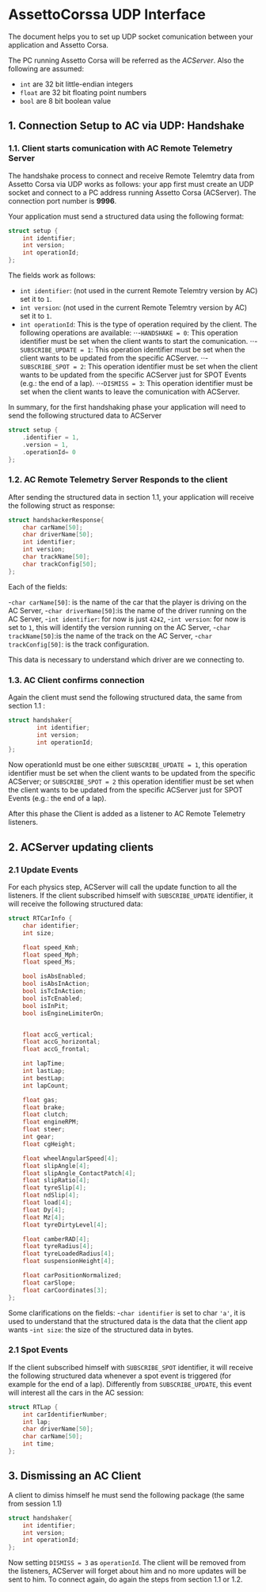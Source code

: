 # AssettoCorssa UDP Interface
The document helps you to set up UDP socket comunication between your application 
and Assetto Corsa. 

The PC running Assetto Corsa will be referred as the *ACServer*. Also the following
are assumed:
- `int` are 32 bit little-endian integers
- `float` are 32 bit floating point numbers
- `bool` are 8 bit boolean value

## 1. Connection Setup to AC via UDP: Handshake
### 1.1. Client starts comunication with AC Remote Telemetry Server

The handshake process to connect and receive Remote Telemtry data from Assetto 
Corsa via UDP works as follows: your app first must create an UDP socket and 
connect to a PC address running Assetto Corsa (ACServer). The connection port 
number is **9996**.

Your application must send a structured data using the following format:

```c
struct setup {
    int identifier;
    int version;
    int operationId;
};
```

The fields work as follows:

+ `int identifier`: (not used in the current Remote Telemtry version by AC) set it to `1`.
+ `int version`: (not used in the current Remote Telemtry version by AC) set it to `1`.
+ `int operationId`: This is the type of operation required by the client. The following operations are available:
⋅⋅-`HANDSHAKE = 0`: This operation identifier must be set when the client wants to start the comunication.
⋅⋅-`SUBSCRIBE_UPDATE = 1`: This operation identifier must be set when the client wants to be updated from the specific ACServer.
⋅⋅-`SUBSCRIBE_SPOT = 2`: This operation identifier must be set when the client wants to be updated from the specific ACServer just for SPOT Events (e.g.: the end of a lap).
⋅⋅-`DISMISS = 3`: This operation identifier must be set when the client wants to leave the comunication with ACServer.

In summary, for the first handshaking phase your application will need to send the following structured data to ACServer

```c
struct setup {
    .identifier = 1,
    .version = 1,
    .operationId= 0
};
```

### 1.2. AC Remote Telemetry Server Responds to the client
After sending the structured data in section 1.1, your application will receive the following struct as response:

```c
struct handshackerResponse{
    char carName[50];
    char driverName[50];
    int identifier;
    int version;
    char trackName[50];
    char trackConfig[50];
};
```

Each of the fields:

-`char carName[50]`: is the name of the car that the player is driving on the AC Server,
-`char driverName[50]`:is the name of the driver running on the AC Server,
-`int identifier`: for now is just `4242`,
-`int version`: for now is set to `1`, this will identify the version running on the AC Server,
-`char trackName[50]`:is the name of the track on the AC Server,
-`char trackConfig[50]`: is the track configuration.

This data is necessary to understand which driver are we connecting to.

### 1.3. AC Client confirms connection
Again the client must send the following structured data, the same from section 1.1 :

```c
struct handshaker{
        int identifier;
        int version;
        int operationId;
};
```

Now operationId must be one either `SUBSCRIBE_UPDATE = 1`, this operation identifier must be set when the client wants to be updated from the specific ACServer; or `SUBSCRIBE_SPOT = 2` this operation identifier must be set when the client wants to be updated from the specific ACServer just for SPOT Events (e.g.: the end of a lap).

After this phase the Client is added as a listener to AC Remote Telemetry listeners.


## 2. ACServer updating clients
### 2.1 Update Events
For each physics step, ACServer will call the update function to all the listeners. If the client subscribed himself with `SUBSCRIBE_UPDATE` identifier, it will receive the following structured data:

```c
struct RTCarInfo {
    char identifier;
    int size;

    float speed_Kmh;
    float speed_Mph;
    float speed_Ms;

    bool isAbsEnabled;
    bool isAbsInAction;
    bool isTcInAction;
    bool isTcEnabled;
    bool isInPit;
    bool isEngineLimiterOn;


    float accG_vertical;
    float accG_horizontal;
    float accG_frontal;

    int lapTime;
    int lastLap;
    int bestLap;
    int lapCount;

    float gas;
    float brake;
    float clutch;
    float engineRPM;
    float steer;
    int gear;
    float cgHeight;

    float wheelAngularSpeed[4];
    float slipAngle[4];
    float slipAngle_ContactPatch[4];
    float slipRatio[4];
    float tyreSlip[4];
    float ndSlip[4];
    float load[4];
    float Dy[4];
    float Mz[4];
    float tyreDirtyLevel[4];

    float camberRAD[4];
    float tyreRadius[4];
    float tyreLoadedRadius[4];
    float suspensionHeight[4];

    float carPositionNormalized;
    float carSlope;
    float carCoordinates[3];
};
```

Some clarifications on the fields:
-`char identifier` is set to char `'a'`, it is used to understand that the structured data is the data that the client app wants
-`int size`: the size of the structured data in bytes.

### 2.1 Spot Events
If the client subscribed himself with `SUBSCRIBE_SPOT` identifier, it will receive the following structured data whenever a spot event is triggered (for example for the end of a lap). Differently from `SUBSCRIBE_UPDATE`, this event will interest all the cars in the AC session:

```c
struct RTLap {
    int carIdentifierNumber;
    int lap;
    char driverName[50];
    char carName[50];
    int time;
};
```

## 3. Dismissing an AC Client
A client to dimiss himself he must send the following package (the same from session 1.1)

```c
struct handshaker{
    int identifier;
    int version;
    int operationId;
};
```

Now setting `DISMISS = 3` as `operationId`. The client will be removed from the listeners, ACServer will forget about him and no more updates will be sent to him. To connect again, do again the steps from section 1.1 or 1.2.
